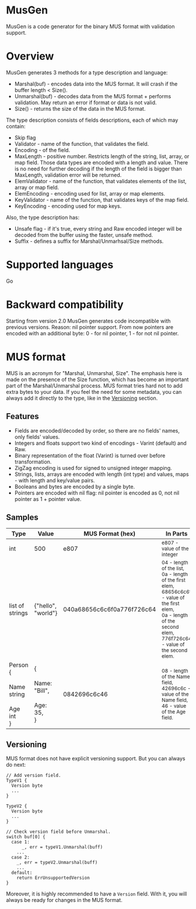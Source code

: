 # MusGen
MusGen is a code generator for the binary MUS format with validation support.

# Overview
MusGen generates 3 methods for a type description and language:
- Marshal(buf) - encodes data into the MUS format. It will crash if the buffer
  length < Size().
- Unmarshal(buf) - decodes data from the MUS format + performs validation. May 
  return an error if format or data is not valid.
- Size() - returns the size of the data in the MUS format.

The type description consists of fields descriptions, each of which may contain:
- Skip flag
- Validator - name of the function, that validates the field.
- Encoding - of the field.
- MaxLength - positive number. Restricts length of the string, list, array, or
  map field. Those data types are encoded with a length and value.
  There is no need for further decoding if the length of the field is bigger
  than MaxLength, validation error will be returned.
- ElemValidator - name of the function, that validates elements of the list, 
  array or map field.
- ElemEncoding - encoding used for list, array or map elements.
- KeyValidator - name of the function, that validates keys of the map field.
- KeyEncoding - encoding used for map keys.

Also, the type description has:
- Unsafe flag - if it's true, every string and Raw encoded integer will 
  be decoded from the buffer using the faster, unsafe method.
- Suffix - defines a suffix for Marshal/Unmarhsal/Size methods.

# Supported languages
Go

# Backward compatibility
Starting from version 2.0 MusGen generates code incompatible with previous 
versions. Reason: nil pointer support. From now pointers are encoded with an 
additional byte: 0 - for nil pointer, 1 - for not nil pointer.

# MUS format
MUS is an acronym for "Marshal, Unmarshal, Size". The emphasis here is made on 
the presence of the Size function, which has become an important part of the 
Marshal/Unmarshal process.
MUS format tries hard not to add extra bytes to your data. If you feel the need 
for some metadata, you can always add it directly to the type, like in the
[Versioning](#versioning) section.

## Features
- Fields are encoded/decoded by order, so there are no fields' names, only 
  fields' values.
- Integers and floats support two kind of encodings - Varint (default) and Raw.  
- Binary representation of the float (Varint) is turned over before 
  transformation.
- ZigZag encoding is used for signed to unsigned integer mapping.
- Strings, lists, arrays are encoded with length (int type) and values, maps -
  with length and key/value pairs.
- Booleans and bytes are encoded by a single byte.
- Pointers are encoded with nil flag: nil pointer is encoded as 0, not nil 
  pointer as 1 + pointer value.

## Samples
| Type            |     Value           |     MUS Format (hex)                  |     In Parts          |
|-----------------|---------------------|---------------------------------------|-----------------------|
| int             | 500                 | e807                                  | <sub>e807 - value of the integer</sub> |
| list of strings | {"hello", "world"}  | 040a68656c6c6f0a776f726c64            | <sub>04 - length of the list,<br>0a - length of the first elem,<br>68656c6c6f - value of the first elem,<br>0a - length of the second elem,<br>776f726c64 - value of the second elem.</sub> |
| Person {<br>  Name string<br>  Age int<br>} | {<br>  Name: "Bill",<br>  Age: 35,<br>} | 0842696c6c46 | <sub>08 - length of the Name field,<br>42696c6c - value of the Name field,<br>46 - value of the Age field.</sub> |

## Versioning
MUS format does not have explicit versioning support. But you can always do 
next:
```
// Add version field.
TypeV1 {        
  Version byte
  ...
}

TypeV2 {
  Version byte
  ...
}

// Check version field before Unmarshal.
switch buf[0] {
  case 1:
      _, err = typeV1.Unmarshal(buff)
    ...
  case 2:
    _, err = typeV2.Unmarshal(buff)
    ...  
  default:
    return ErrUnsupportedVersion
}
```

Moreover, it is highly recommended to have a `Version` field. With it, you 
will always be ready for changes in the MUS format.

